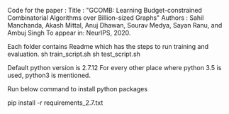 Code for the paper :
Title : "GCOMB: Learning Budget-constrained Combinatorial Algorithms over Billion-sized Graphs"
Authors : Sahil Manchanda, Akash Mittal, Anuj Dhawan, Sourav Medya, Sayan Ranu, and Ambuj Singh
To appear in: NeurIPS, 2020.

Each folder contains Readme which has the steps to run training and evaluation.
sh train_script.sh
sh test_script.sh


Default python version is 2.7.12
For every other place where python 3.5 is used, python3 is mentioned.

Run below command to install python packages

pip install -r requirements_2.7.txt




